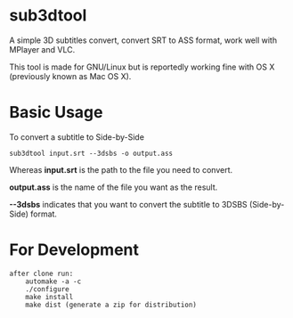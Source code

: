sub3dtool
=========

A simple 3D subtitles convert, convert SRT to ASS format, work well with MPlayer and VLC.

This tool is made for GNU/Linux but is reportedly working fine with OS X (previously known as Mac OS X).

Basic Usage
===========

To convert a subtitle to Side-by-Side

	sub3dtool input.srt --3dsbs -o output.ass

Whereas **input.srt** is the path to the file you need to convert.

**output.ass** is the name of the file you want as the result.

**--3dsbs** indicates that you want to convert the subtitle to 3DSBS (Side-by-Side) format. 


For Development
===============

	after clone run:
		automake -a -c
		./configure
		make install
		make dist (generate a zip for distribution)


